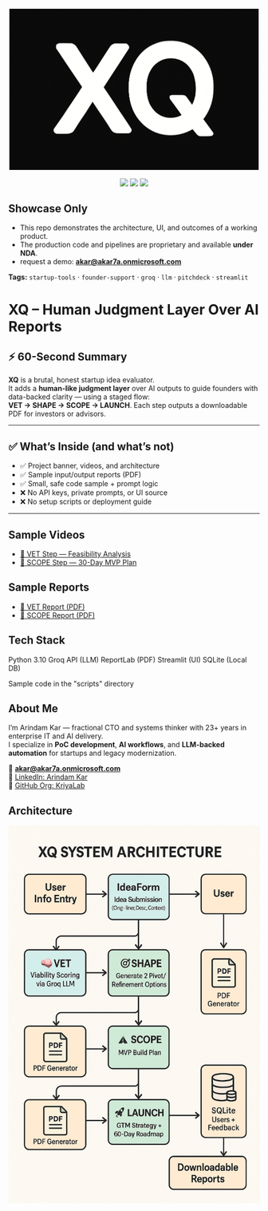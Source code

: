 <p align="center">
  <img src="screenshots/banner_xq.png" alt="XQ Banner" width="500"/>
</p>

<p align="center">
  <img src="https://img.shields.io/badge/Python-3.10-blue.svg" />
  <img src="https://img.shields.io/badge/LLM-Groq%20API-purple" />
  <img src="https://img.shields.io/badge/UI-Streamlit-green" />
</p>


## **Showcase Only**  
- This repo demonstrates the architecture, UI, and outcomes of a working product.  
- The production code and pipelines are proprietary and available **under NDA**.  
- request a demo: **akar@akar7a.onmicrosoft.com**

**Tags:** `startup-tools` · `founder-support` · `groq` · `llm` · `pitchdeck` · `streamlit`

# XQ – Human Judgment Layer Over AI Reports

## ⚡ 60-Second Summary

**XQ** is a brutal, honest startup idea evaluator.  
It adds a **human-like judgment layer** over AI outputs to guide founders with data-backed clarity — using a staged flow:  
**VET → SHAPE → SCOPE → LAUNCH**. Each step outputs a downloadable PDF for investors or advisors.

---

## ✅ What’s Inside (and what’s not)
- ✅ Project banner, videos, and architecture
- ✅ Sample input/output reports (PDF)
- ✅ Small, safe code sample + prompt logic
- ❌ No API keys, private prompts, or UI source
- ❌ No setup scripts or deployment guide

---

## Sample Videos
- [📼 VET Step — Feasibility Analysis](screenshots/vet.mp4)
- [📼 SCOPE Step — 30-Day MVP Plan](screenshots/scope.mp4)

## Sample Reports
- [🧾 VET Report (PDF)](samples/xq_vet_report.pdf)
- [🧾 SCOPE Report (PDF)](samples/xq_scope_report.pdf)

## Tech Stack

Python 3.10
Groq API (LLM)
ReportLab (PDF)
Streamlit (UI)
SQLite (Local DB)

Sample code in the "scripts" directory

## About Me

I’m Arindam Kar — fractional CTO and systems thinker with 23+ years in enterprise IT and AI delivery.  
I specialize in **PoC development**, **AI workflows**, and **LLM-backed automation** for startups and legacy modernization.

📧 **akar@akar7a.onmicrosoft.com**  
🔗 [LinkedIn: Arindam Kar](https://www.linkedin.com/in/arindam-kar-98085917/)  
🏢 [GitHub Org: KriyaLab](https://github.com/KriyaLab)
## Architecture

<p align="center">
  <img src="screenshots/system_arch.png" alt="Architecture Overview" width="750"/>
</p>




